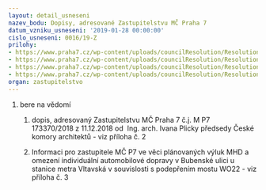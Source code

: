 ```yaml
---
layout: detail_usneseni
nazev_bodu: Dopisy, adresované Zastupitelstvu MČ Praha 7
datum_vzniku_usneseni: '2019-01-28 00:00:00'
cislo_usneseni: 0016/19-Z
prilohy:
- https://www.praha7.cz/wp-content/uploads/councilResolution/Resolutions/30543/export/Duvodova_zprava_dopisy~426358.doc
- https://www.praha7.cz/wp-content/uploads/councilResolution/Resolutions/30543/export/dopis~426357.pdf
- https://www.praha7.cz/wp-content/uploads/councilResolution/Resolutions/30543/export/ja~426356.pdf
- https://www.praha7.cz/wp-content/uploads/councilResolution/Resolutions/30543/export/export~426600.pdf
organ: zastupitelstvo
---
```

<OL class=urzList_view id=urzList>
<LI class=urzClass1><SPAN name="1">bere na vědomí</SPAN> 
<OL class=urzOlClass>
<LI class=urzClass2 style="TEXT-ALIGN: left"><SPAN>
<P>dopis, adresovaný Zastupitelstvu MČ Praha 7 č.j.&nbsp;M P7 173370/2018&nbsp;z 11.12.2018 od&nbsp; Ing. arch. Ivana Plicky předsedy České komory architektů - viz příloha č. 2</P></SPAN></LI>
<LI class=urzClass2 style="TEXT-ALIGN: left"><SPAN>
<P>Informaci pro zastupitele MČ P7 ve věci plánovaných výluk MHD a omezení individuální automobilové dopravy v Bubenské ulici u stanice metra Vltavská v souvislosti s podepřením mostu WO22 - viz příloha č. 3</P></SPAN></LI></OL></LI></OL>